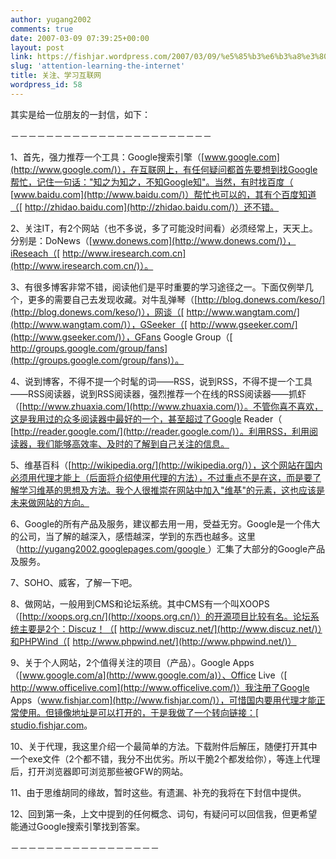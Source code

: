 ```yaml
---
author: yugang2002
comments: true
date: 2007-03-09 07:39:25+00:00
layout: post
link: https://fishjar.wordpress.com/2007/03/09/%e5%85%b3%e6%b3%a8%e3%80%81%e5%ad%a6%e4%b9%a0%e4%ba%92%e8%81%94%e7%bd%91/
slug: 'attention-learning-the-internet'
title: 关注、学习互联网
wordpress_id: 58
---
```


其实是给一位朋友的一封信，如下：




－－－－－－－－－－－－－－－－－－－－－－－




1、首先，强力推荐一个工具：Google搜索引擎（[www.google.com](http://www.google.com/)），在互联网上，有任何疑问都首先要想到找Google帮忙，记住一句话："知之为知之，不知Google知"。当然，有时找百度（ 
[www.baidu.com](http://www.baidu.com/)）帮忙也可以的，其有个百度知道（[
 http://zhidao.baidu.com](http://zhidao.baidu.com/)）还不错。




2、关注IT，有2个网站（也不多说，多了可能没时间看）必须经常上，天天上。分别是：DoNews（[www.donews.com](http://www.donews.com/)），iReseach（[
 http://www.iresearch.com.cn](http://www.iresearch.com.cn/)）。




3、有很多博客非常不错，阅读他们是平时重要的学习途径之一。下面仅例举几个，更多的需要自己去发现收藏。对牛乱弹琴（[http://blog.donews.com/keso/](http://blog.donews.com/keso/)），网谈（[
 http://www.wangtam.com/](http://www.wangtam.com/)），GSeeker（[ http://www.gseeker.com/](http://www.gseeker.com/)），GFans Google Group（[
 http://groups.google.com/group/fans](http://groups.google.com/group/fans)）。




4、说到博客，不得不提一个时髦的词——RSS，说到RSS，不得不提一个工具——RSS阅读器，说到RSS阅读器，强烈推荐一个在线的RSS阅读器——抓虾（[http://www.zhuaxia.com/](http://www.zhuaxia.com/)）。不管你喜不喜欢，这是我用过的众多阅读器中最好的一个，甚至超过了Google Reader（ 
[http://reader.google.com/](http://reader.google.com/)）。利用RSS，利用阅读器，我们能够高效率、及时的了解到自己关注的信息。




5、维基百科（[http://wikipedia.org/](http://wikipedia.org/)），这个网站在国内必须用代理才能上（后面将介绍使用代理的方法），不过重点不是在这，而是要了解学习维基的思想及方法。我个人很推崇在网站中加入"维基"的元素，这也应该是未来做网站的方向。 





6、Google的所有产品及服务，建议都去用一用，受益无穷。Google是一个伟大的公司，当了解的越深入，感悟越深，学到的东西也越多。这里（[http://yugang2002.googlepages.com/google 
](http://yugang2002.googlepages.com/google)）汇集了大部分的Google产品及服务。




7、SOHO、威客，了解一下吧。




8、做网站，一般用到CMS和论坛系统。其中CMS有一个叫XOOPS（[http://xoops.org.cn/](http://xoops.org.cn/)）的开源项目比较有名。论坛系统主要是2个：Discuz！（[
http://www.discuz.net/](http://www.discuz.net/)）和PHPWind（[ http://www.phpwind.net/](http://www.phpwind.net/)）




9、关于个人网站，2个值得关注的项目（产品）。Google Apps（[www.google.com/a](http://www.google.com/a)）、Office Live（[
 http://www.officelive.com](http://www.officelive.com/)）我注册了Google Apps（[www.fishjar.com](http://www.fishjar.com/)），可惜国内要用代理才能正常使用。但镜像地址是可以打开的，于是我做了一个转向链接：[
studio.fishjar.com](http://studio.fishjar.com/)。




10、关于代理，我这里介绍一个最简单的方法。下载附件后解压，随便打开其中一个exe文件（2个都不错，我分不出优劣。所以干脆2个都发给你），等连上代理后，打开浏览器即可浏览那些被GFW的网站。




11、由于思维胡同的缘故，暂时这些。有遗漏、补充的我将在下封信中提供。




12、回到第一条，上文中提到的任何概念、词句，有疑问可以回信我，但更希望能通过Google搜索引擎找到答案。




－－－－－－－－－－－－－－－－－
